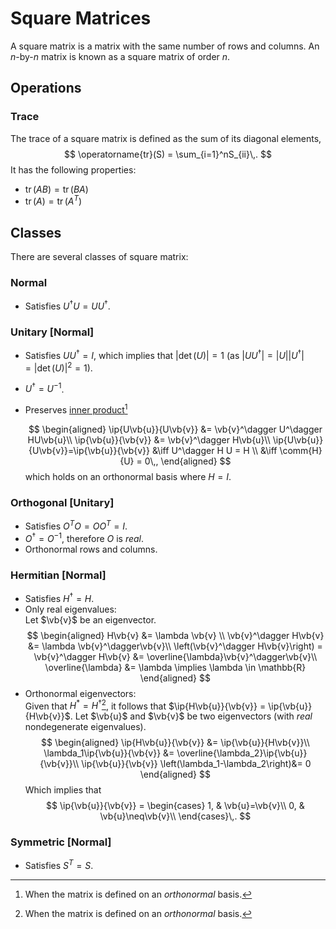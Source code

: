 Square Matrices
===============
A square matrix is a matrix with the same number of rows and columns. An $n$-by-$n$ matrix is known as a square matrix of order $n$.

Operations
-----------
### Trace
The trace of a square matrix is defined as the sum of its diagonal elements,
$$
\operatorname{tr}(S) = \sum_{i=1}^nS_{ii}\,.
$$
It has the following properties:
  * $\operatorname{tr}(AB) = \operatorname{tr}(BA)$
  * $\operatorname{tr}(A) = \operatorname{tr}(A^T)$

Classes
-------
There are several classes of square matrix:

### Normal
* Satisfies $U^\dagger U=UU^\dagger$.

### Unitary [Normal]
* Satisfies $UU^\dagger=I$, which implies that $\lvert \det(U)\rvert=1$ (as $\lvert UU^\dagger\rvert=\lvert U\rvert\lvert U^\dagger\rvert=\lvert \det(U)\rvert^2=1$).
* $U^\dagger=U^{-1}$.
* Preserves [inner product](inner-product-space.md)[^1]

  $$ \begin{aligned} 
\ip{U\vb{u}}{U\vb{v}} &= \vb{v}^\dagger U^\dagger HU\vb{u}\\
\ip{\vb{u}}{\vb{v}} &= \vb{v}^\dagger H\vb{u}\\ 
\ip{U\vb{u}}{U\vb{v}}=\ip{\vb{u}}{\vb{v}} 
&\iff U^\dagger H U = H \\
&\iff \comm{H}{U} = 0\,, \end{aligned} $$ which holds on an orthonormal basis where $H=I$.

### Orthogonal [Unitary]
* Satisfies $O^TO=OO^T=I$.
* $O^\dagger=O^{-1}$, therefore $O$ is _real_.
* Orthonormal rows and columns.

### Hermitian [Normal]
* Satisfies $H^\dagger=H$.
* Only real eigenvalues:  
  Let $\vb{v}$ be an eigenvector. 
  $$
  \begin{aligned}
  H\vb{v} &= \lambda \vb{v} \\
  \vb{v}^\dagger H\vb{v} &= \lambda \vb{v}^\dagger\vb{v}\\
  \left(\vb{v}^\dagger H\vb{v}\right) = \vb{v}^\dagger H\vb{v} &= \overline{\lambda}\vb{v}^\dagger\vb{v}\\
  \overline{\lambda} &= \lambda \implies \lambda \in \mathbb{R}
  \end{aligned}
  $$
* Orthonormal eigenvectors:  
  Given that $H^*=H^\dagger$[^1], it follows that $\ip{H\vb{u}}{\vb{v}} = \ip{\vb{u}}{H\vb{v}}$. Let $\vb{u}$ and $\vb{v}$ be two eigenvectors (with *real* nondegenerate eigenvalues). 
  $$
  \begin{aligned}
      \ip{H\vb{u}}{\vb{v}} &= \ip{\vb{u}}{H\vb{v}}\\
      \lambda_1\ip{\vb{u}}{\vb{v}} &= \overline{\lambda_2}\ip{\vb{u}}{\vb{v}}\\
      \ip{\vb{u}}{\vb{v}} \left(\lambda_1-\lambda_2\right)&= 0
  \end{aligned}
  $$
  Which implies that
  $$
    \ip{\vb{u}}{\vb{v}} = \begin{cases}
    1, & \vb{u}=\vb{v}\\
    0, & \vb{u}\neq\vb{v}\\
    \end{cases}\,.
  $$
  
### Symmetric [Normal]
* Satisfies $S^T=S$.

[^1]: When the matrix is defined on an _orthonormal_ basis.